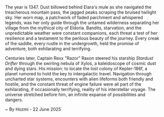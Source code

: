 
The year is 1347.  Dust billowed behind Elara's mule as she navigated the treacherous mountain pass, the jagged peaks scraping the bruised twilight sky.  Her worn map, a patchwork of faded parchment and whispered legends, was her only guide through the untamed wilderness separating her village from the mythical city of Eldoria.  Bandits, starvation, and the unpredictable weather were constant companions, each threat a test of her resilience and a testament to the perilous beauty of the journey.  Every creak of the saddle, every rustle in the undergrowth, held the promise of adventure, both exhilarating and terrifying.

Centuries later, Captain Rexx "Razor" Raxon steered his starship *Stardust Drifter* through the swirling nebula of Xylos, a kaleidoscope of cosmic dust and dying stars. His mission: to locate the lost colony of Kepler-186f, a planet rumored to hold the key to intergalactic travel.  Navigation through uncharted star systems, encounters with alien lifeforms both friendly and hostile, and the constant threat of engine failure were all part of the exhilarating, if occasionally terrifying, reality of his interstellar voyage.  The universe stretched before him, an infinite expanse of possibilities and dangers.

~ By Hozmi - 22 June 2025
